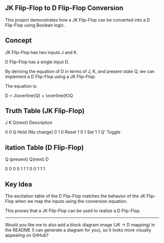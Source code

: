 ## JK Flip-Flop to D Flip-Flop Conversion

This project demonstrates how a JK Flip-Flop can be converted into a D Flip-Flop using Boolean logic.

## Concept

JK Flip-Flop has two inputs J and K.

D Flip-Flop has a single input D.

By deriving the equation of D in terms of J, K, and present state Q, we can implement a D Flip-Flop using a JK Flip-Flop.


The equation is:

D = J\overline{Q} + \overline{K}Q


## Truth Table (JK Flip-Flop)

J	K	Q(next)	Description

0	0	Q	Hold (No change)
0	1	0	Reset
1	0	1	Set
1	1	Q'	Toggle

## itation Table (D Flip-Flop)

Q (present)	Q(next)	D

0	0	0
0	1	1
1	0	0
1	1	1

## Key Idea

The excitation table of the D Flip-Flop matches the behavior of the JK Flip-Flop when we map the inputs using the conversion equation.

This proves that a JK Flip-Flop can be used to realize a D Flip-Flop.

---

Would you like me to also add a block diagram image (JK → D mapping) in the README (I can generate a diagram for you), so it looks more visually appealing on GitHub?
